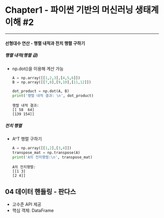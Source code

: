 # Chapter1 - 파이썬 기반의 머신러닝 생태계 이해 #2
---

#### 선형대수 연산 - 행렬 내적과 전치 행렬 구하기

##### 행렬 내적(행렬 곱)
- np.dot()을 이용해 계산 가능
    ```python
    A = np.array([[1,2,3],[4,5,6]])
    B = np.array([[7,8],[9,10],[11,12]])

    dot_product = np.dot(A, B)
    print('행렬 내적 결과: \n', dot_product)
    ```

    ```
    행렬 내적 결과: 
    [[ 58  64]
    [139 154]]
    ```

##### 전치 행렬
- A^T 행렬 구하기
    ```python
    A = np.array([[1,2],[3,4]])
    transpose_mat = np.transpose(A)
    print('A의 전치행렬:\n', transpose_mat)
    ```

    ```
    A의 전치행렬:
    [[1 3]
    [2 4]]
    ```

## 04 데이터 핸들링 - 판다스
- 고수준 API 제공
- 핵심 객체: DataFrame